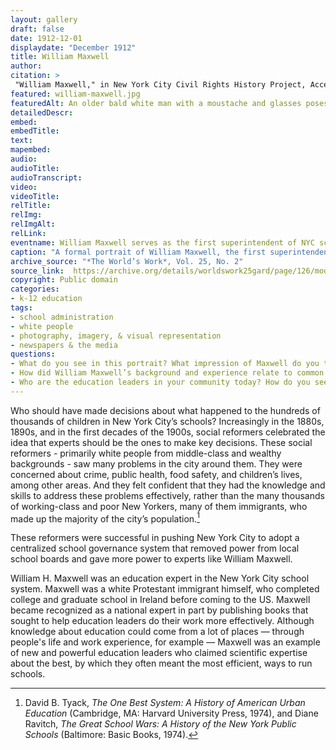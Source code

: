```yaml
--- 
layout: gallery
draft: false
date: 1912-12-01
displaydate: "December 1912"
title: William Maxwell
author: 
citation: >
 "William Maxwell," in New York City Civil Rights History Project, Accessed: [Month Day, Year], https://nyccivilrightshistory.org/gallery/william-maxwell.
featured: william-maxwell.jpg
featuredAlt: An older bald white man with a moustache and glasses poses in his office. The caption reads "Mr. William H. Maxwell who recently completed his twenty-fifth year of service as superintendent of schools of the City of New York."
detailedDescr: 
embed: 
embedTitle: 
text: 
mapembed: 
audio: 
audioTitle: 
audioTranscript: 
video: 
videoTitle: 
relTitle: 
relImg: 
relImgAlt: 
relLink: 
eventname: William Maxwell serves as the first superintendent of NYC schools.
caption: "A formal portrait of William Maxwell, the first superintendent of the consolidated New York City School system."
archive_source: "*The World’s Work*, Vol. 25, No. 2"
source_link:  https://archive.org/details/worldswork25gard/page/126/mode/2up
copyright: Public domain
categories: 
- k-12 education
tags: 
- school administration
- white people
- photography, imagery, & visual representation
- newspapers & the media
questions: 
- What do you see in this portrait? What impression of Maxwell do you think this photograph wants to communicate? How does this portrait compare to portraits of other people that you have seen, on this site or elsewhere, including [Elizabeth Cisco](/content/gallery/elizabeth-cisco) and [Two Public School Teachers](/content/gallery/two-public-school-teachers)? 
- How did William Maxwell’s background and experience relate to common expectations for a civic or government leader in the 1880s, 1890s, and 1900s? Who was excluded by these expectations? 
- Who are the education leaders in your community today? How do you see them depicted in images like photographs or video?
--- 
```

 
Who should have made decisions about what happened to the hundreds of thousands of children in New York City’s schools? Increasingly in the 1880s, 1890s, and in the first decades of the 1900s, social reformers celebrated the idea that experts should be the ones to make key decisions. These social reformers - primarily white people from middle-class and wealthy backgrounds - saw many problems in the city around them. They were concerned about crime, public health, food safety, and children’s lives, among other areas. And they felt confident that they had the knowledge and skills to address these problems effectively, rather than the many thousands of working-class and poor New Yorkers, many of them immigrants, who made up the majority of the city’s population.[^1] 

These reformers were successful in pushing New York City to adopt a centralized school governance system that removed power from local school boards and gave more power to experts like William Maxwell. 

William H. Maxwell was an education expert in the New York City school system. Maxwell was a white Protestant immigrant himself, who completed college and graduate school in Ireland before coming to the US. Maxwell became recognized as a national expert in part by publishing books that sought to help education leaders do their work more effectively. Although knowledge about education could come from a lot of places — through people's life and work experience, for example — Maxwell was an example of new and powerful education leaders who claimed scientific expertise about the best, by which they often meant the most efficient, ways to run schools. 
 
[^1]: David B. Tyack, *The One Best System: A History of American Urban Education* (Cambridge, MA: Harvard University Press, 1974), and Diane Ravitch, *The Great School Wars: A History of the New York Public Schools* (Baltimore: Basic Books, 1974).
